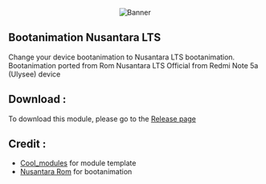 <p align="center">
<img alt="Banner" src="banner.jpg">
</p>

## Bootanimation Nusantara LTS
Change your device bootanimation to Nusantara LTS bootanimation. Bootanimation ported from Rom Nusantara LTS Official from Redmi Note 5a (Ulysee) device


## Download :
To download this module, please go to the [Release page](https://github.com/KeishaXD/Nusantara-LTS-Boot-Animation/releases/latest)

## Credit :
- [Cool_modules](https://t.me/bootanimations_group) for module template
- [Nusantara Rom](https://nusantararom.org/) for bootanimation 
